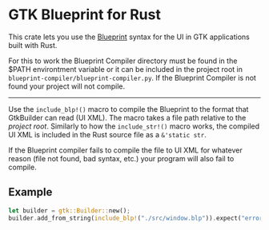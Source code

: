 # GTK Blueprint for Rust

This crate lets you use the [Blueprint](https://jwestman.pages.gitlab.gnome.org/blueprint-compiler/) syntax for the UI in GTK applications built with Rust.

For this to work the Blueprint Compiler directory must be found in the $PATH environtment variable or it can be included in the project root in `blueprint-compiler/blueprint-compiler.py`. If the Blueprint Compiler is not found your project will not compile.

----

Use the `include_blp!()` macro to compile the Blueprint to the format that GtkBuilder can read (UI XML). The macro takes a file path relative to the *project root*. Similarly to how the `include_str!()` macro works, the compiled UI XML is included in the Rust source file as a `&'static str`.

If the Blueprint compiler fails to compile the file to UI XML for whatever reason (file not found, bad syntax, etc.) your program will also fail to compile.

## Example

```rust
let builder = gtk::Builder::new();
builder.add_from_string(include_blp!("./src/window.blp")).expect("error parsing UI XML");
```
